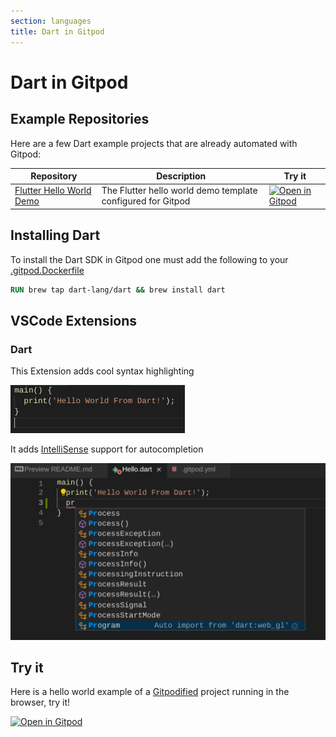 ```yaml
---
section: languages
title: Dart in Gitpod
---
```


<script context="module">
  export const prerender = true;
</script>

# Dart in Gitpod

## Example Repositories

Here are a few Dart example projects that are already automated with Gitpod:

<div class="overflow-x-auto">

| Repository                                                                | Description                                                 | Try it                                                                                                                             |
| ------------------------------------------------------------------------- | ----------------------------------------------------------- | ---------------------------------------------------------------------------------------------------------------------------------- |
| [Flutter Hello World Demo](https://github.com/gitpod-io/template-flutter) | The Flutter hello world demo template configured for Gitpod | [![Open in Gitpod](https://gitpod.io/button/open-in-gitpod.svg)](https://gitpod.io/#https://github.com/gitpod-io/template-flutter) |

</div>

## Installing Dart

To install the Dart SDK in Gitpod one must add the following to your [.gitpod.Dockerfile](../config-docker)

```dockerfile
RUN brew tap dart-lang/dart && brew install dart
```

## VSCode Extensions

### Dart

This Extension adds cool syntax highlighting

![Syntax highlighting example](../../../static/images/docs/AfterSyntaxHighlighting.png)

It adds [IntelliSense](https://code.visualstudio.com/docs/editor/intellisense) support for autocompletion

![Dart IntelliSense example](../../../static/images/docs/DartIntellisenseExample.png)

## Try it

Here is a hello world example of a [Gitpodified](/guides/gitpodify) project running in the browser, try it!

[![Open in Gitpod](https://gitpod.io/button/open-in-gitpod.svg)](https://gitpod.io/#https://github.com/gitpod-io/Gitpod-Dart)
